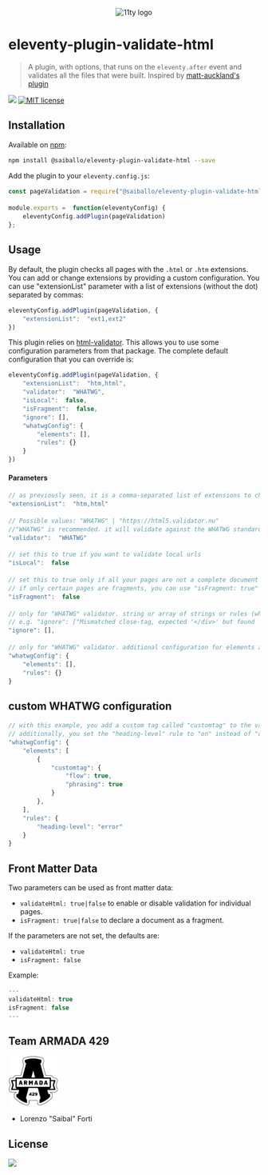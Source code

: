 <p align="center">
	<img src="https://www.11ty.dev/img/logo-github.svg" width="100" height="100" alt="11ty logo">
</p>

# eleventy-plugin-validate-html

> A plugin, with options, that runs on the `eleventy.after` event and validates all the files that were built.
> Inspired by [matt-auckland's plugin](https://github.com/matt-auckland/eleventy-plugin-html-validate)


![](https://img.shields.io/badge/Made%20with%20love%20and%20with-javascript%2C%20node-blue)
[![MIT license](https://img.shields.io/badge/License-MIT-green.svg)](https://lbesson.mit-license.org/)

## Installation

Available on [npm](https://www.npmjs.com/package/@saiballo/eleventy-plugin-validate-html):

```sh
npm install @saiballo/eleventy-plugin-validate-html --save
```
Add the plugin to your `eleventy.config.js`:

```js
const pageValidation = require("@saiballo/eleventy-plugin-validate-html");

module.exports =  function(eleventyConfig) {
	eleventyConfig.addPlugin(pageValidation)
};
```

## Usage

By default, the plugin checks all pages with the `.html` or `.htm` extensions. You can add or change extensions by providing a custom configuration. You can use "extensionList" parameter with a list of extensions (without the dot) separated by commas:

```js
eleventyConfig.addPlugin(pageValidation, {
	"extensionList":  "ext1,ext2"
})
```

This plugin relies on [html-validator](https://www.npmjs.com/package/html-validator). This allows you to use some configuration parameters from that package.
The complete default configuration that you can override is:

```js
eleventyConfig.addPlugin(pageValidation, {
	"extensionList":  "htm,html",
	"validator":  "WHATWG",
	"isLocal":  false,
	"isFragment":  false,
	"ignore": [],
	"whatwgConfig": {
		"elements": [],
		"rules": {}
	}
})
```
#### Parameters
```js
// as previously seen, it is a comma-separated list of extensions to check for validation
"extensionList":  "htm,html"

// Possible values: "WHATWG" | "https://html5.validator.nu"
//"WHATWG" is recommended. it will validate against the WHATWG standards.
"validator":  "WHATWG"

// set this to true if you want to validate local urls
"isLocal":  false

// set this to true only if all your pages are not a complete document
// if only certain pages are fragments, you can use "isFragment: true" in these pages as front matter data
"isFragment":  false

// only for "WHATWG" validator. string or array of strings or rules (when using WHATWG) you want the checker to remove in the response. even partial text.
// e.g. "ignore": ["Mismatched close-tag, expected '</div>' but found '</body>'", "another partial error response text"]
"ignore": [],

// only for "WHATWG" validator. additional configuration for elements and rules
"whatwgConfig": {
	"elements": [],
	"rules": {}
}
```
## custom WHATWG configuration
```js
// with this example, you add a custom tag called "customtag" to the valid tags in the validation. see https://html-validate.org/guide/metadata/simple-component.html
// additionally, you set the "heading-level" rule to "on" instead of "off". see https://html-validate.org/rules/index.html
"whatwgConfig": {
	"elements": [
		{
			"customtag": {
				"flow": true,
				"phrasing": true
			}
		},
	],
	"rules": {
		"heading-level": "error"
	}
}
```
## Front Matter Data

Two parameters can be used as front matter data:

- `validateHtml: true|false` to enable or disable validation for individual pages.
- `isFragment: true|false` to declare a document as a fragment.

If the parameters are not set, the defaults are:

-   `validateHtml: true`
-   `isFragment: false`


Example:

```js
---
validateHtml: true
isFragment: false
---
```

## Team ARMADA 429
<img src="https://raw.githubusercontent.com/saiballo/saiballo/refs/heads/master/armada429.png" width="100" height="100">

* Lorenzo "Saibal" Forti

## License

![](https://img.shields.io/badge/License-Copyleft%20Saibal%20--%20All%20Rights%20Reserved-red)
